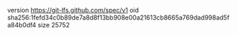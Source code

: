version https://git-lfs.github.com/spec/v1
oid sha256:1fefd34c0b89de7a8d8f13bb908e00a21613cb8665a769dad998ad5fa84b0df4
size 25752
